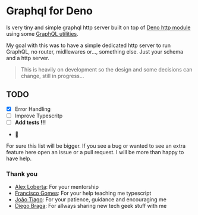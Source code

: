 # Graphql for Deno

Is very tiny and simple graphql http server built on top of [Deno http module](https://deno.land/std/http) using some [GraphQL utilities](http://graphql.org/graphql-js/).

My goal with this was to have a simple dedicated http server to run GraphQL, no router, midllewares or..., something else. Just your schema and a http server.

>This is heavily on development so the design and some decisions can change, still in progress...

## TODO

- [x] Error Handling
- [ ] Improve Typescritp
- [ ] **Add tests !!!**
- 🤔

For sure this list will be bigger.
If you see a bug or wanted to see an extra feature here open an issue or a pull request. I will be more than happy to have help.

### Thank you

- [Alex Loberta](https://github.com/FranciscoMCG): For your mentorship
- [Francisco Gomes](https://github.com/FranciscoMCG): For your help teaching me typescript
- [João Tiago](https://www.linkedin.com/in/joaosilvatiago/): For your patience, guidance and encouraging me
- [Diego Braga](https://github.com/dsbrgg): For allways sharing new tech geek stuff with me
